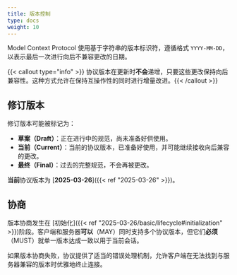 ```yaml
---
title: 版本控制
type: docs
weight: 10
---
```


Model Context Protocol 使用基于字符串的版本标识符，遵循格式 `YYYY-MM-DD`，以表示最后一次进行向后不兼容更改的日期。

{{< callout type="info" >}} 协议版本在更新时**不会**递增，只要这些更改保持向后兼容性。这种方式允许在保持互操作性的同时进行增量改进。{{< /callout >}}

## 修订版本

修订版本可能被标记为：

- **草案（Draft）**：正在进行中的规范，尚未准备好供使用。
- **当前（Current）**：当前的协议版本，已准备好使用，并可能继续接收向后兼容的更改。
- **最终（Final）**：过去的完整规范，不会再被更改。

**当前**协议版本为 [**2025-03-26**]({{< ref "2025-03-26" >}})。

## 协商

版本协商发生在
[初始化]({{< ref "2025-03-26/basic/lifecycle#initialization" >}})阶段。客户端和服务器**可以**（MAY）同时支持多个协议版本，但它们**必须**（MUST）就单一版本达成一致以用于当前会话。

如果版本协商失败，协议提供了适当的错误处理机制，允许客户端在无法找到与服务器兼容的版本时优雅地终止连接。